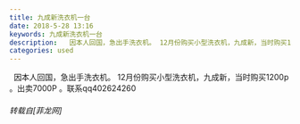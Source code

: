 ```yaml
---
title: 九成新洗衣机一台
date: 2018-5-28 13:16
keywords: 九成新洗衣机一台
description:   因本人回国，急出手洗衣机。 12月份购买小型洗衣机，九成新，当时购买1200p 。出卖7000P 。联系qq402624260
categories: used
---
```

<td class="t_f" id="postmessage_1369781">

  因本人回国，急出手洗衣机。 12月份购买小型洗衣机，九成新，当时购买1200p 。出卖7000P 。联系qq402624260</td>
###### 转载自[菲龙网]